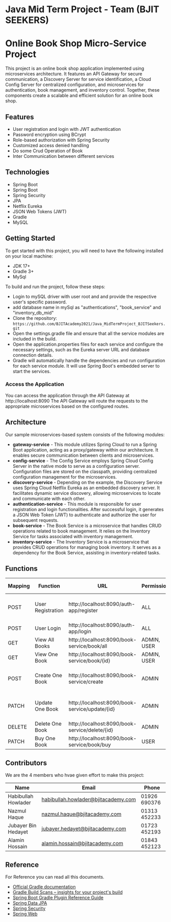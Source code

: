 # Java Mid Term Project - Team (BJIT SEEKERS)
# Online Book Shop Micro-Service Project

This project is an online book shop application implemented using microservices architecture. It features an API Gateway for secure communication, 
a Discovery Server for service identification, a Cloud Config Server for centralized configuration, and microservices for authentication, 
book management, and inventory control. Together, these components create a scalable and efficient solution for an online book shop.


## Features
* User registration and login with JWT authentication
* Password encryption using BCrypt
* Role-based authorization with Spring Security
* Customized access denied handling
* Do some Crud Operation of Book
* Inter Communication between different services


## Technologies
- Spring Boot
- Spring Boot
- Spring Security
- JPA
- Netflix Eureka
- JSON Web Tokens (JWT)
- Gradle
- MySQL


## Getting Started
To get started with this project, you will need to have the following installed on your local machine:

* JDK 17+
* Gradle 3+
* MySql


To build and run the project, follow these steps:

* Login to mySQL driver with user root and and provide the respective user's specific password.
* add database name in mySql as "authentications", "book_service" and  "inventory_db_mid"
* Clone the repository: `https://github.com/BJITAcademy2021/Java_MidTermProject_BJITSeekers.git`
* Open the settings.gradle file and ensure that all the service modules are included in the build.
* Open the application.properties files for each service and configure the necessary settings, such as the Eureka server URL and database connection details.
* Gradle will automatically handle the dependencies and run configuration for each service module. It will use Spring Boot's embedded server to start the services.

### Access the Application
You can access the application through the API Gateway at http://localhost:8090
The API Gateway will route the requests to the appropriate microservices based on the configured routes.

## Architecture

Our sample microservices-based system consists of the following modules:
- **gateway-service** - This module utilizes Spring Cloud to run a Spring Boot application, acting as a proxy/gateway within our architecture. It enables secure communication between clients and microservices.
- **config-service** - The Config Service employs Spring Cloud Config Server in the native mode to serve as a configuration server. Configuration files are stored on the classpath, providing centralized configuration management for the microservices.
- **discovery-service** - Depending on the example, the Discovery Service uses Spring Cloud Netflix Eureka as an embedded discovery server. It facilitates dynamic service discovery, allowing microservices to locate and communicate with each other.
- **authentication-service** - This module is responsible for user registration and login functionalities. After successful login, it generates a JSON Web Token (JWT) to authenticate and authorize the user for subsequent requests.
- **book-service** -  The Book Service is a microservice that handles CRUD operations related to book management. It relies on the Inventory Service for tasks associated with inventory management.
- **inventory-service** - The Inventory Service is a microservice that provides CRUD operations for managing book inventory. It serves as a dependency for the Book Service, assisting in inventory-related tasks.


## Functions 

| Mapping | Function          | URL                                           | Permission  | Request Body Input                                          |
|---------|-------------------|-----------------------------------------------|-------------|-------------------------------------------------------------|
| POST    | User Registration | http://localhost:8090/auth-app/register    | ALL         | userName, email, password, roles 
| POST    | User Login        | http://localhost:8090/auth-app/login       | ALL         | email, password                                             |
| GET     | View All Books    | http://localhost:8090/book-service/book/all    | ADMIN, USER |                                                             |
| GET     | View One Book     | http://localhost:8090/book-service/book/{id}   | ADMIN, USER |                                                             |
| POST    | Create One Book   | http://localhost:8090/book-service/create      | ADMIN       | bookName, authorName, genre, price, quantity                |
| PATCH   | Update One Book   | http://localhost:8090/book-service/update/{id} | ADMIN       | bookName, authorName, genre, price, quantity                |
| DELETE  | Delete One Book   | http://localhost:8090/book-service/delete/{id} | ADMIN       |                                                             |
| PATCH   | Buy One Book      | http://localhost:8090/book-service/book/buy    | USER        | bookId, quantity   

##  Contributors

We are the 4 members who hvae given effort to make this project:

| Name          | Email           | Phone           |
| ------------- | --------------- | --------------- |
| Habibullah Howlader    | habibullah.howlader@bjitacademy.com | 01926 690376   |
| Nazmul Haque| nazmul.haque@bjitacademy.com|  01313 452233   |
| Jubayer Bin Hedayet |  jubayer.hedayet@bjitacademy.com|  01723 452193   |
| Alamin Hossain|  alamin.hossain@bjitacademy.com | 01843 452123   |

                                         
## Reference 

For Reference you can read all this documents.

* [Official Gradle documentation](https://docs.gradle.org)
* [Gradle Build Scans – insights for your project's build](https://scans.gradle.com#gradle)
* [Spring Boot Gradle Plugin Reference Guide](https://docs.spring.io/spring-boot/docs/2.2.5.RELEASE/gradle-plugin/reference/html/)
* [Spring Data JPA](https://docs.spring.io/spring-boot/docs/2.2.5.RELEASE/reference/htmlsingle/#boot-features-jpa-and-spring-data)
* [Spring Security](https://docs.spring.io/spring-boot/docs/2.2.5.RELEASE/reference/htmlsingle/#boot-features-security)
* [Spring Web](https://docs.spring.io/spring-boot/docs/2.2.5.RELEASE/reference/htmlsingle/#boot-features-developing-web-applications)

